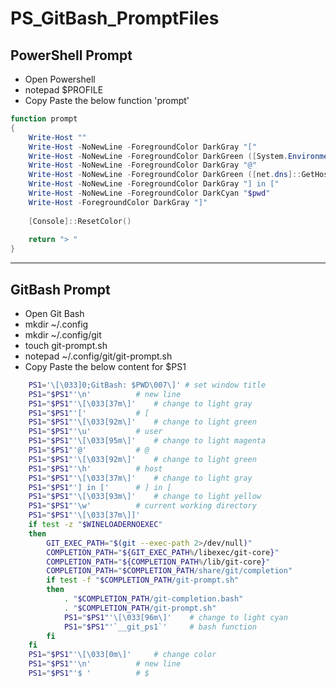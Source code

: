 # PS_GitBash_PromptFiles

## PowerShell Prompt
* Open Powershell
* notepad $PROFILE
* Copy Paste the below function 'prompt'

```powershell
function prompt
{
    Write-Host ""
    Write-Host -NoNewLine -ForegroundColor DarkGray "[" 
    Write-Host -NoNewLine -ForegroundColor DarkGreen ([System.Environment]::UserName) 
    Write-Host -NoNewLine -ForegroundColor DarkGray "@" 
    Write-Host -NoNewLine -ForegroundColor DarkGreen ([net.dns]::GetHostName())
    Write-Host -NoNewLine -ForegroundColor DarkGray "] in [" 
    Write-Host -NoNewLine -ForegroundColor DarkCyan "$pwd" 
    Write-Host -ForegroundColor DarkGray "]" 
    
    [Console]::ResetColor()
    
    return "> " 
}
```

---

## GitBash Prompt
* Open Git Bash
* mkdir ~/.config
* mkdir ~/.config/git
* touch git-prompt.sh
* notepad ~/.config/git/git-prompt.sh
* Copy Paste the below content for $PS1

```bash
    PS1='\[\033]0;GitBash: $PWD\007\]' # set window title
    PS1="$PS1"'\n'			# new line
    PS1="$PS1"'\[\033[37m\]'	# change to light gray
    PS1="$PS1"'['			# [
    PS1="$PS1"'\[\033[92m\]'	# change to light green
    PS1="$PS1"'\u'			# user
    PS1="$PS1"'\[\033[95m\]'	# change to light magenta
    PS1="$PS1"'@'			# @
    PS1="$PS1"'\[\033[92m\]'	# change to light green
    PS1="$PS1"'\h'			# host
    PS1="$PS1"'\[\033[37m\]'	# change to light gray
    PS1="$PS1"'] in ['		# ] in [
    PS1="$PS1"'\[\033[93m\]'	# change to light yellow
    PS1="$PS1"'\w'			# current working directory
    PS1="$PS1"'\[\033[37m\]]'
    if test -z "$WINELOADERNOEXEC"
    then
    	GIT_EXEC_PATH="$(git --exec-path 2>/dev/null)"
    	COMPLETION_PATH="${GIT_EXEC_PATH%/libexec/git-core}"
    	COMPLETION_PATH="${COMPLETION_PATH%/lib/git-core}"
    	COMPLETION_PATH="$COMPLETION_PATH/share/git/completion"
    	if test -f "$COMPLETION_PATH/git-prompt.sh"
    	then
    		. "$COMPLETION_PATH/git-completion.bash"
    		. "$COMPLETION_PATH/git-prompt.sh"
    		PS1="$PS1"'\[\033[96m\]'	# change to light cyan
    		PS1="$PS1"'`__git_ps1`'		# bash function
    	fi
    fi
    PS1="$PS1"'\[\033[0m\]'		# change color
    PS1="$PS1"'\n'			# new line
    PS1="$PS1"'$ '  		# $
```
